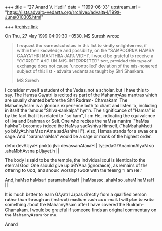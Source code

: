 +++
title = "27 Anand V. Hudli"
date = "1999-06-03"
upstream_url = "https://lists.advaita-vedanta.org/archives/advaita-l/1999-June/010305.html"

+++
[Archive link](https://lists.advaita-vedanta.org/archives/advaita-l/1999-June/010305.html)

On Thu, 27 May 1999 04:09:30 +0530, MS Suresh <celeste1 at VSNL.COM> wrote:

>I request the learned scholars in this list to kindly
>enlighten me, if within their knowledge and possibility, on
>the "SAMPOORNA HAMSA GAAYATHRI MANTHRA JAPA VIDHI". I would
>be grateful to receive a "CORRECT AND UN-MIS-INTERPRETED"
>text, provided this type of exchange does not cause
>'uncontrolled' deviation of the mis-nomered subject of this
>list - advaita vedanta as taught by Shri Shankara.
>
>MS Suresh
>
>
>

  I consider myself a student of the Vedas, not a scholar,
  but I have this to say.
  The Hamsa Gayatri is recited as part of the MahannyAsa
  mantras which are usually chanted before the Shri Rudram-
  Chamakam. The MahannyAsam  is a glorious experience both to
  chant and listen to, including in itself the famous "Shiva-sankalpa"
  hymn. The significance of "Hamsa" is by the fact that
  it is related to "so'ham", I am He, indicating the equivalence
  of jIva and Brahman or Self. One who recites the haMsa mantra
  ("haMsa haMsa") becomes indeed the HaMsa sadAshiva Himself,
  ("haMsahaMseti yo brUyAt.h haMso nAma sadAshivaH").
  Also, Hamsa stands for a swan or a sage. And "paramahaMsa" would be
  a sage or monk of the highest order.

 deho devAlayaH prokto jIvo devassanAtanaH |
 tyejedaGYAnanirmAlyaM so .ahaMbhAvena pUjayet.h ||

  The body is said to be the temple, the individual soul is identical
  to the eternal God. One should give up aGYAna (ignorance), as remains
  of the offering to God, and should worship (God) with the feeling
  "I am He."

 And,
 haMso haMsaH paramahaMsaH |
 haMsasso .ahaM so .ahaM haMsaH ||

  It is much better to learn GAyatrI Japas directly from a qualified
  person rather than through an (indirect) medium such as e-mail.
  I will plan to write something about the MahannyAsam after I
  have covered the Rudram-Chamakam. I would be grateful if someone
  finds an original commentary on the MahannyAsam for me.

 Anand

